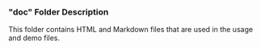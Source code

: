### "doc" Folder Description

This folder contains HTML and Markdown files that are used in the usage and demo files.